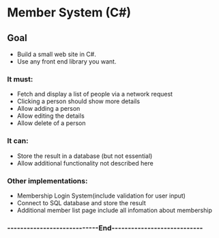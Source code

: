 # Member System (C#)


## Goal

* Build a small web site in C#.
* Use any front end  library you want. 

### It must:

* Fetch and display a list of people via a network request
* Clicking a person should show more details
* Allow adding a person
* Allow editing the details
* Allow delete of a person

### It can:

* Store the result in a database (but not essential)
* Allow additional functionality not described here



### Other implementations:

* Membership Login System(include validation for user input)
* Connect to SQL database and store the result
* Additional member list page include all infomation about membership


### ----------------------------End----------------------------
